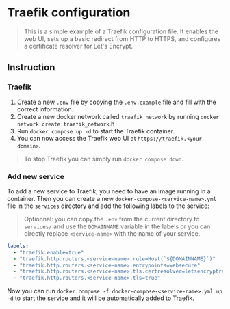 # Traefik configuration

> This is a simple example of a Traefik configuration file. It enables the web UI, sets up a basic redirect from HTTP to HTTPS, and configures a certificate resolver for Let's Encrypt.

## Instruction

### Traefik

1. Create a new `.env` file by copying the `.env.example` file and fill with the correct information.
2. Create a new docker network called `traefik_network` by running `docker network create traefik_network`.h
3. Run `docker compose up -d` to start the Traefik container.
4. You can now access the Traefik web UI at `https://traefik.<your-domain>`.

> To stop Traefik you can simply run `docker compose down`.

### Add new service

To add a new service to Traefik, you need to have an image running in a container.
Then you can create a new `docker-compose-<service-name>.yml` file in the `services` directory and add the following labels to the service:

> Optionnal: you can copy the `.env` from the current directory to `services/` and use the `DOMAINNAME` variable in the labels or you can directly replace `<service-name>` with the name of your service.

```yaml
labels:
  - "traefik.enable=true"
  - "traefik.http.routers.<service-name>.rule=Host(`${DOMAINNAME}`)"
  - "traefik.http.routers.<service-name>.entrypoints=websecure"
  - "traefik.http.routers.<service-name>.tls.certresolver=letsencryptresolver"
  - "traefik.http.routers.<service-name>.tls=true"
```

Now you can run `docker compose -f docker-compose-<service-name>.yml up -d` to start the service and it will be automatically added to Traefik.
